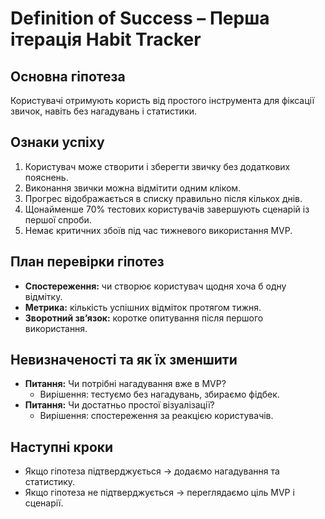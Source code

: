 # Definition of Success – Перша ітерація Habit Tracker

## Основна гіпотеза
Користувачі отримують користь від простого інструмента для фіксації звичок, навіть без нагадувань і статистики.  

## Ознаки успіху
1. Користувач може створити і зберегти звичку без додаткових пояснень.  
2. Виконання звички можна відмітити одним кліком.  
3. Прогрес відображається в списку правильно після кількох днів.  
4. Щонайменше 70% тестових користувачів завершують сценарій із першої спроби.  
5. Немає критичних збоїв під час тижневого використання MVP.  

## План перевірки гіпотез
- **Спостереження:** чи створює користувач щодня хоча б одну відмітку.  
- **Метрика:** кількість успішних відміток протягом тижня.  
- **Зворотний зв’язок:** коротке опитування після першого використання.  

## Невизначеності та як їх зменшити
- **Питання:** Чи потрібні нагадування вже в MVP?  
  - Вирішення: тестуємо без нагадувань, збираємо фідбек.  
- **Питання:** Чи достатньо простої візуалізації?  
  - Вирішення: спостереження за реакцією користувачів.  

## Наступні кроки
- Якщо гіпотеза підтверджується → додаємо нагадування та статистику.  
- Якщо гіпотеза не підтверджується → переглядаємо ціль MVP і сценарії.
